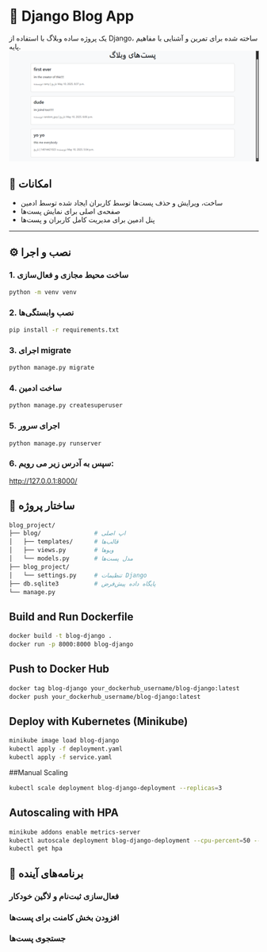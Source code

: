 # 📝 Django Blog App

یک پروژه ساده وبلاگ با استفاده از Django، ساخته شده برای تمرین و آشنایی با مفاهیم پایه‌.
![view](Screenshot(505).png)

## 📌 امکانات

- ساخت، ویرایش و حذف پست‌ها توسط کاربران ایجاد شده توسط ادمین
- صفحه‌ی اصلی برای نمایش پست‌ها
- پنل ادمین برای مدیریت کامل کاربران و پست‌ها

---

## ⚙️ نصب و اجرا

### 1. ساخت محیط مجازی و فعال‌سازی
```bash
python -m venv venv
```
### 2. نصب وابستگی‌ها
```bash
pip install -r requirements.txt
```
### 3. اجرای migrate
```bash
python manage.py migrate
```
### 4. ساخت ادمین
```bash
python manage.py createsuperuser
```
### 5. اجرای سرور
```bash
python manage.py runserver
```
### 6. سپس به آدرس زیر می رویم:
http://127.0.0.1:8000/
## 🧩 ساختار پروژه
```bash
blog_project/
├── blog/               # اپ اصلی
│   ├── templates/      # قالب‌ها
│   ├── views.py        # ویوها
│   └── models.py       # مدل پست‌ها
├── blog_project/
│   └── settings.py     # تنظیمات Django
├── db.sqlite3          # پایگاه داده پیش‌فرض
└── manage.py
```
## Build and Run Dockerfile
```bash
docker build -t blog-django .
docker run -p 8000:8000 blog-django
```
## Push to Docker Hub
```bash
docker tag blog-django your_dockerhub_username/blog-django:latest
docker push your_dockerhub_username/blog-django:latest
```
## Deploy with Kubernetes (Minikube)
```bash
minikube image load blog-django
kubectl apply -f deployment.yaml
kubectl apply -f service.yaml
```
##Manual Scaling
```bash
kubectl scale deployment blog-django-deployment --replicas=3
```
## Autoscaling with HPA
```bash
minikube addons enable metrics-server
kubectl autoscale deployment blog-django-deployment --cpu-percent=50 --min=1 --max=5
kubectl get hpa
```

## 🔮 برنامه‌های آینده
### فعال‌سازی ثبت‌نام و لاگین خودکار

### افزودن بخش کامنت برای پست‌ها

### جستجوی پست‌ها


